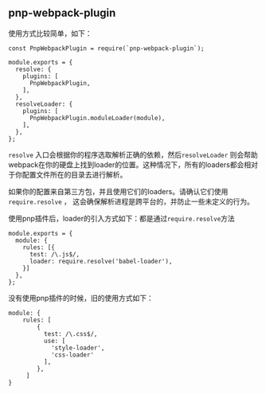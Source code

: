 ## pnp-webpack-plugin

使用方式比较简单，如下：

```
const PnpWebpackPlugin = require(`pnp-webpack-plugin`);
 
module.exports = {
  resolve: {
    plugins: [
      PnpWebpackPlugin,
    ],
  },
  resolveLoader: {
    plugins: [
      PnpWebpackPlugin.moduleLoader(module),
    ],
  },
};
```

`resolve` 入口会根据你的程序选取解析正确的依赖，然后`resolveLoader` 则会帮助webpack在你的硬盘上找到loader的位置。这种情况下，所有的loaders都会相对于你配置文件所在的目录去进行解析。

如果你的配置来自第三方包，并且使用它们的loaders。请确认它们使用`require.resolve` ， 这会确保解析进程是跨平台的，并防止一些未定义的行为。



使用pnp插件后，loader的引入方式如下：都是通过`require.resolve`方法

```
module.exports = {
  module: {
    rules: [{
      test: /\.js$/,
      loader: require.resolve('babel-loader'),
    }]
  },
};
```



没有使用pnp插件的时候，旧的使用方式如下：

```
module: {
    rules: [
        {
          test: /\.css$/,
          use: [
            'style-loader',
            'css-loader'
          ],
        },
     ]
}
```

